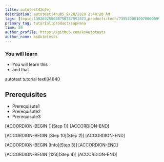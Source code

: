 ```yaml
---
title: autotest42n2ej
description: autotestj4nu85_9/20/2020 2:44:20 AM
tags: [topic:139269250608756787992873,products:tech/73554900100700000996,tutorial:experience/advanced]
primary_tag: tutorial:product/sapHana
time: 59
author_profile: https://github.com/ksAutotests
author_name: ksAutotests
---
```

### You will learn
- You will learn this
- and that

autotest tutorial textl34840

## Prerequisites
- Prerequisute1
- Prerequisute2
- Prerequisute3

[ACCORDION-BEGIN [](Step 1)]
[ACCORDION-END]

[ACCORDION-BEGIN [Step 10](Step 2)]
[ACCORDION-END]

[ACCORDION-BEGIN [Info](Step 3)]
[ACCORDION-END]

[ACCORDION-BEGIN [123](Step 4)]
[ACCORDION-END]

